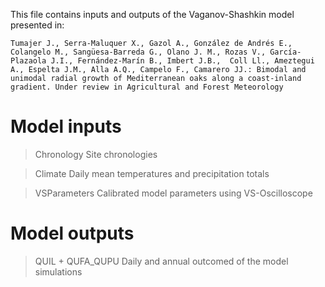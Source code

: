 This file contains inputs and outputs of the Vaganov-Shashkin model presented in:

```Tumajer J., Serra-Maluquer X., Gazol A., González de Andrés E., Colangelo M., Sangüesa-Barreda G., Olano J. M., Rozas V., García-Plazaola J.I., Fernández-Marín B., Imbert J.B.,  Coll Ll., Ameztegui A., Espelta J.M., Alla A.Q., Campelo F., Camarero JJ.: Bimodal and unimodal radial growth of Mediterranean oaks along a coast-inland gradient. Under review in Agricultural and Forest Meteorology```

# Model inputs
> Chronology
Site chronologies

> Climate
Daily mean temperatures and precipitation totals

> VSParameters
Calibrated model parameters using VS-Oscilloscope

# Model outputs
> QUIL + QUFA_QUPU
Daily and annual outcomed of the model simulations
